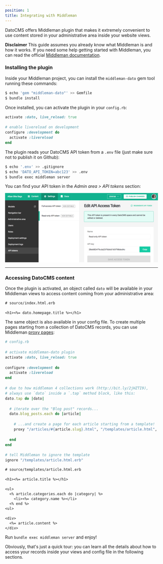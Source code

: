 ```yaml
---
position: 1
title: Integrating with Middleman
---
```


DatoCMS offers Middleman plugin that makes it extremely convenient to use content stored in your administrative area inside your website views.

**Disclaimer** This guide assumes you already know what Middleman is and how it works. If you need some help getting started with Middleman, you can read the official [Middleman documentation](https://middlemanapp.com/basics/install/).

### Installing the plugin

Inside your Middleman project, you can install the `middleman-dato` gem tool running these commands:

```bash
$ echo 'gem "middleman-dato"' >> Gemfile
$ bundle install
```

Once installed, you can activate the plugin in your `config.rb`:

```ruby
activate :dato, live_reload: true

# enable livereload on development
configure :development do
  activate :livereload
end
```

The plugin reads your DatoCMS API token from a `.env` file (just make sure not to publish it on Github):

```bash
$ echo '.env' >> .gitignore
$ echo 'DATO_API_TOKEN=abc123' >> .env
$ bundle exec middleman server
```

You can find your API token in the *Admin area > API tokens* section:

![foo](../images/api-token.png)

---

### Accessing DatoCMS content

Once the plugin is activated, an object called `dato` will be available in your Middleman views to access content coming from your administrative area:

```erb
# source/index.html.erb

<h1><%= dato.homepage.title %></h1>
```

The same object is also available in your config file. To create multiple pages starting from a collection of DatoCMS records, you can use Middleman [proxy pages](https://middlemanapp.com/advanced/dynamic_pages/):

```ruby
# config.rb

# activate middleman-dato plugin
activate :dato, live_reload: true

configure :development do
  activate :livereload
end

# due to how middleman 4 collections work (http://bit.ly/2jHZTI9), 
# always use `dato` inside a `.tap` method block, like this:
dato.tap do |dato|

  # iterate over the "Blog post" records...
  dato.blog_posts.each do |article|

    # ...and create a page for each article starting from a template!
    proxy "/articles/#{article.slug}.html", "/templates/article.html", locals: { article: article }

  end
end

# tell Middleman to ignore the template
ignore "/templates/article.html.erb"
```

```erb
# source/templates/article.html.erb

<h1><%= article.title %></h1>

<ul>
  <% article.categories.each do |category| %>
    <li><%= category.name %></li>
  <% end %>
<ul>

<div>
  <%= article.content %>
</div>
```

Run `bundle exec middleman server` and enjoy!

Obviously, that's just a quick tour: you can learn all the details about how to access your records inside your views and config file in the following sections.
